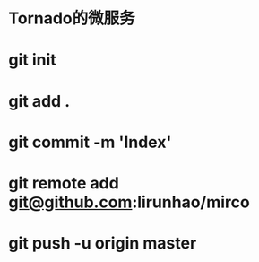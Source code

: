 # Tornado的微服务
# git init
# git add .
# git commit -m 'Index'
# git remote add git@github.com:lirunhao/mirco
# git push -u origin master 
